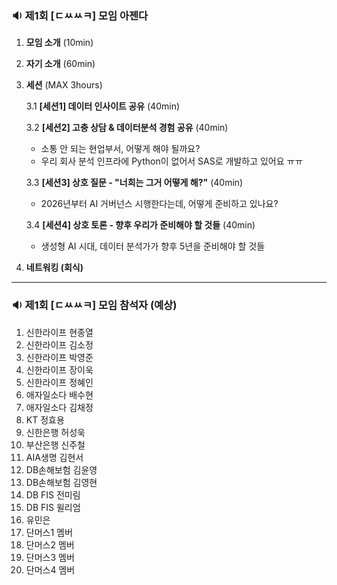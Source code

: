 ### 🔉 제1회 [ㄷㅆㅆㅋ] 모임 아젠다

1. **모임 소개** (10min)

2. **자기 소개** (60min)

3. **세션** (MAX 3hours)

   3.1 **[세션1] 데이터 인사이트 공유** (40min)

   3.2 **[세션2] 고충 상담 & 데이터분석 경험 공유** (40min)
   - 소통 안 되는 현업부서, 어떻게 해야 될까요?
   - 우리 회사 분석 인프라에 Python이 없어서 SAS로 개발하고 있어요 ㅠㅠ

   3.3 **[세션3] 상호 질문 - "너희는 그거 어떻게 해?"** (40min)
   - 2026년부터 AI 거버넌스 시행한다는데, 어떻게 준비하고 있나요?

   3.4 **[세션4] 상호 토론 - 향후 우리가 준비해야 할 것들** (40min)
   - 생성형 AI 시대, 데이터 분석가가 향후 5년을 준비해야 할 것들

4. **네트워킹 (회식)** 


-----------------

### 🔉 제1회 [ㄷㅆㅆㅋ] 모임 참석자 (예상)

01. 신한라이프 현종열
02. 신한라이프 김소정
03. 신한라이프 박영준
04. 신한라이프 장이욱
05. 신한라이프 정혜인
06. 애자일소다 배수현
07. 애자일소다 김채정
08. KT 정효용
09. 신한은행 허성욱
10. 부산은행 신주철
11. AIA생명 김현서
12. DB손해보험 김윤영
13. DB손해보험 김영현
14. DB FIS 전미림
15. DB FIS 윌리엄
16. 유민은
17. 단머스1 멤버
18. 단머스2 멤버
19. 단머스3 멤버
20. 단머스4 멤버








